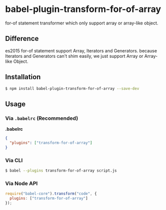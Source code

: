 # babel-plugin-transform-for-of-array
for-of statement transformer which only support array or array-like object.

## Difference
es2015 for-of statement support Array, Iterators and Generators.
because Iterators and Generators can't shim easily, we just support Array or Array-like Object.

## Installation

``` sh
$ npm install babel-plugin-transform-for-of-array --save-dev
```

## Usage

### Via `.babelrc` (Recommended)

**.babelrc**

```json
{
  "plugins": ["transform-for-of-array"]
}
```

### Via CLI

```sh
$ babel --plugins transform-for-of-array script.js
```

### Via Node API

```javascript
require("babel-core").transform("code", {
  plugins: ["transform-for-of-array"]
});
```


